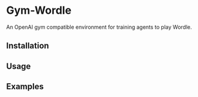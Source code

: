 # Gym-Wordle

An OpenAI gym compatible environment for training agents to play Wordle.

## Installation

## Usage

## Examples

